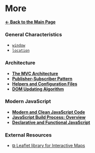 # More

[**&larr; Back to the Main Page**](./../README.md)

### General Characteristics

- [`window`](./window.md)
- [`location`](./location-property.md)

### Architecture

- [**The MVC Architecture**](./mvc.md)
- [**Publisher-Subscriber Pattern**](./psp.md)
- [**Helpers and Configuration Files**](./helpers-config.md)
- [**DOM Updating Algorithm**](./dom-update-algorithm.md)

### Modern JavaScript

- [**Modern and Clean JavaScript Code**](./modern-js-code.md)
- [**JavaScript Build Process: Overview**](./js-build-overview.md)
- [**Declarative and Functional JavaScript**](./declarative-functional.md)

### External Resources

- [&#10697; Leaflet library for Interactive Maps](https://leafletjs.com/)

<br>

<!--
[&larr; Back](./README.md)
-->
